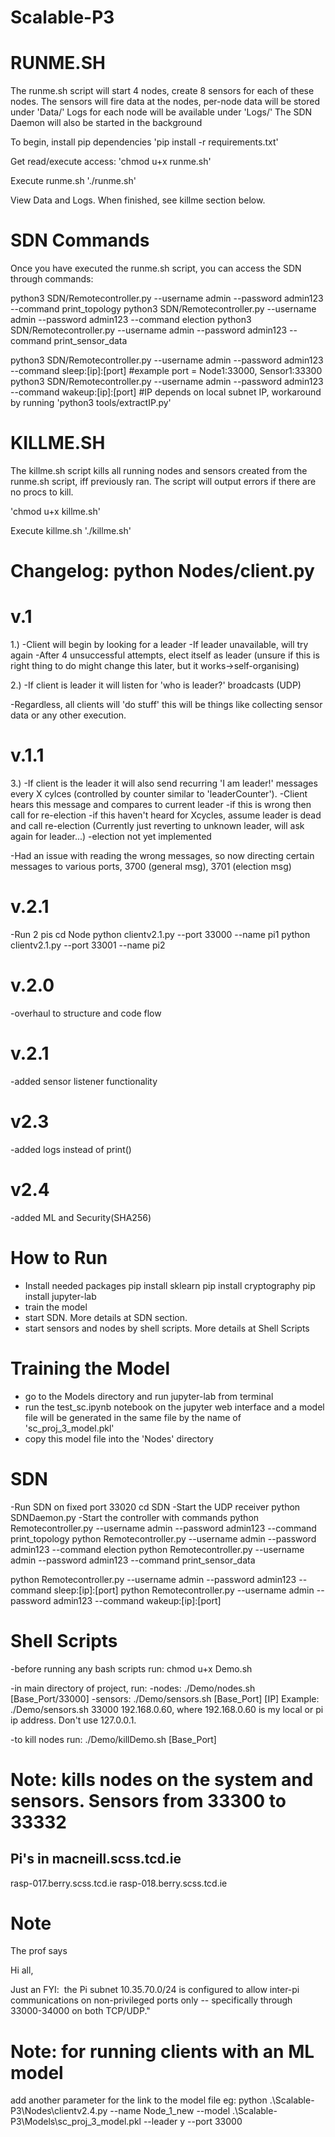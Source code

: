 # Scalable-P3

# RUNME.SH

  The runme.sh script will start 4 nodes, create 8 sensors for each of these nodes.
  The sensors will fire data at the nodes, per-node data will be stored under 'Data/'
  Logs for each node will be available under 'Logs/'
  The SDN Daemon will also be started in the background

  To begin, install pip dependencies
  'pip install -r requirements.txt'

  Get read/execute access: 
  'chmod u+x runme.sh'

  Execute runme.sh
  './runme.sh'

  View Data and Logs.
  When finished, see killme section below.

# SDN Commands

  Once you have executed the runme.sh script, you can access the SDN through commands:
  
  python3 SDN/Remotecontroller.py --username admin --password admin123 --command print_topology
  python3 SDN/Remotecontroller.py --username admin --password admin123 --command election
  python3 SDN/Remotecontroller.py --username admin --password admin123 --command print_sensor_data

  python3 SDN/Remotecontroller.py --username admin --password admin123 --command sleep:[ip]:[port] #example port = Node1:33000, Sensor1:33300
  python3 SDN/Remotecontroller.py --username admin --password admin123 --command wakeup:[ip]:[port] #IP depends on local subnet IP, workaround by running 'python3 tools/extractIP.py'

# KILLME.SH

  The killme.sh script kills all running nodes and sensors created from the runme.sh script, iff previously ran.
  The script will output errors if there are no procs to kill.

  'chmod u+x killme.sh'
  
  Execute killme.sh
  './killme.sh'






# Changelog: python Nodes/client.py

# v.1

1.)
-Client will begin by looking for a leader
-If leader unavailable, will try again
-After 4 unsuccessful attempts, elect itself as leader (unsure if this is right thing to do might change this later, but it works->self-organising)

2.)
-If client is leader it will listen for 'who is leader?' broadcasts (UDP)

-Regardless, all clients will 'do stuff' this will be things like collecting sensor data or any other execution.

# v.1.1

3.)
-If client is the leader it will also send recurring 'I am leader!' messages every X cylces (controlled by counter similar to 'leaderCounter').
-Client hears this message and compares to current leader
-if this is wrong then call for re-election
-if this haven't heard for Xcycles, assume leader is dead and call re-election (Currently just reverting to unknown leader, will ask again for leader...)
-election not yet implemented

-Had an issue with reading the wrong messages, so now directing certain messages to various ports, 3700 (general msg), 3701 (election msg)

# v.2.1

-Run 2 pis
cd Node
python clientv2.1.py --port 33000 --name pi1
python clientv2.1.py --port 33001 --name pi2

# v.2.0

-overhaul to structure and code flow

# v.2.1

-added sensor listener functionality

# v2.3

-added logs instead of print()

# v2.4

-added ML and Security(SHA256)

# How to Run

- Install needed packages
  pip install sklearn
  pip install cryptography
  pip install jupyter-lab
- train the model
- start SDN. More details at SDN section.
- start sensors and nodes by shell scripts. More details at Shell Scripts

# Training the Model

- go to the Models directory and run jupyter-lab from terminal
- run the test_sc.ipynb notebook on the jupyter web interface and a model file will be generated in the same file by the name of 'sc_proj_3_model.pkl'
- copy this model file into the 'Nodes' directory

# SDN

-Run SDN on fixed port 33020
cd SDN
-Start the UDP receiver
python SDNDaemon.py
-Start the controller with commands
python Remotecontroller.py --username admin --password admin123 --command print_topology
python Remotecontroller.py --username admin --password admin123 --command election
python Remotecontroller.py --username admin --password admin123 --command print_sensor_data

python Remotecontroller.py --username admin --password admin123 --command sleep:[ip]:[port]
python Remotecontroller.py --username admin --password admin123 --command wakeup:[ip]:[port]

# Shell Scripts

-before running any bash scripts run:
chmod u+x Demo.sh

-in main directory of project, run:
-nodes: ./Demo/nodes.sh [Base_Port/33000]
-sensors: ./Demo/sensors.sh [Base_Port] [IP]
Example: ./Demo/sensors.sh 33000 192.168.0.60, where 192.168.0.60 is my local or pi ip address. Don't use 127.0.0.1.

-to kill nodes run:
./Demo/killDemo.sh [Base_Port]

# Note: kills nodes on the system and sensors. Sensors from 33300 to 33332

## Pi's in macneill.scss.tcd.ie

rasp-017.berry.scss.tcd.ie
rasp-018.berry.scss.tcd.ie

# Note

The prof says

Hi all,

Just an FYI:  the Pi subnet 10.35.70.0/24 is configured to allow inter-pi communications on non-privileged ports only -- specifically through 33000-34000 on both TCP/UDP."

# Note: for running clients with an ML model

add another parameter for the link to the model file eg:
python .\Scalable-P3\Nodes\clientv2.4.py --name Node_1_new --model .\Scalable-P3\Models\sc_proj_3_model.pkl --leader y --port 33000
